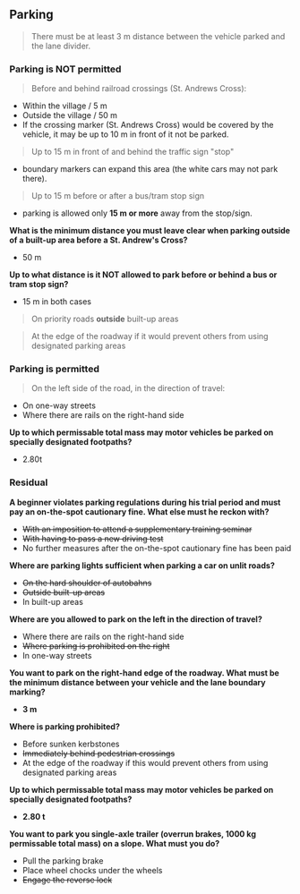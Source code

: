 ## Parking

> There must be at least 3 m distance between the vehicle parked and the lane divider.

### Parking is NOT permitted

> Before and behind railroad crossings (St. Andrews Cross):
- Within the village / 5 m 
- Outside the village / 50 m 
- If the crossing marker (St. Andrews Cross) would be covered by the vehicle, it may be up to 10 m in front of it not be parked.

> Up to 15 m in front of and behind the traffic sign "stop"
- boundary markers can expand this area (the white cars may not park there).

> Up to 15 m before or after a bus/tram stop sign
- parking is allowed only **15 m or more** away from the stop/sign.

**What is the minimum distance you must leave clear when parking outside of a built-up area before a St. Andrew's Cross?**
- 50 m

**Up to what distance is it NOT allowed to park before or behind a bus or tram stop sign?**
- 15 m in both cases

> On priority roads **outside** built-up areas

> At the edge of the roadway if it would prevent others from using designated parking areas

### Parking is permitted

> On the left side of the road, in the direction of travel:
- On one-way streets
- Where there are rails on the right-hand side

**Up to which permissable total mass may motor vehicles be parked on specially designated footpaths?**
- 2.80t

### Residual

**A beginner violates parking regulations during his trial period and must pay an on-the-spot cautionary fine. What else must he reckon with?**
- ~~With an imposition to attend a supplementary training seminar~~
- ~~With having to pass a new driving test~~
- No further measures after the on-the-spot cautionary fine has been paid

**Where are parking lights sufficient when parking a car on unlit roads?**
- ~~On the hard shoulder of autobahns~~
- ~~Outside built-up areas~~
- In built-up areas

**Where are you allowed to park on the left in the direction of travel?**
- Where there are rails on the right-hand side
- ~~Where parking is prohibited on the right~~
- In one-way streets

**You want to park on the right-hand edge of the roadway. What must be the minimum distance between your vehicle and the lane boundary marking?**
- **3 m**

**Where is parking prohibited?**
- Before sunken kerbstones
- ~~Immediately behind pedestrian crossings~~
- At the edge of the roadway if this would prevent others from using designated parking areas

**Up to which permissable total mass may motor vehicles be parked on specially designated footpaths?**
- **2.80 t**

**You want to park you single-axle trailer (overrun brakes, 1000 kg permissable total mass) on a slope. What must you do?**
- Pull the parking brake
- Place wheel chocks under the wheels
- ~~Engage the reverse lock~~